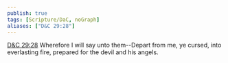 ```yaml
---
publish: true
tags: [Scripture/DaC, noGraph]
aliases: ["D&C 29:28"]
---
```

[D&C 29:28](https://churchofjesuschrist.org/study/scriptures/dc-testament/dc/29?lang=eng&id=p28#p28) Wherefore I will say unto them--Depart from me, ye cursed, into everlasting fire, prepared for the devil and his angels.
